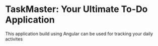 # TaskMaster: Your Ultimate To-Do Application
This application  build using Angular can be used for tracking your daily activites
